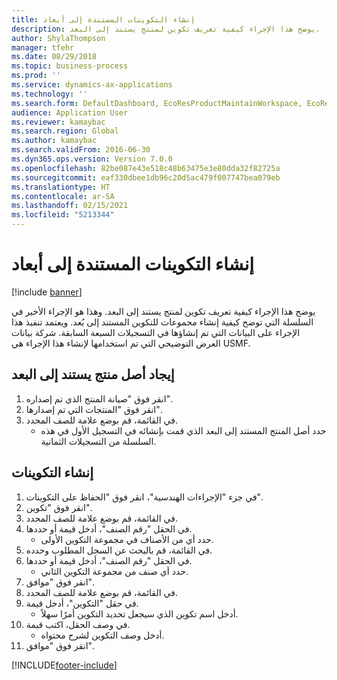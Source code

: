 ```yaml
---
title: إنشاء التكوينات المستندة إلى أبعاد
description: يوضح هذا الإجراء كيفية تعريف تكوين لمنتج يستند إلى البعد.
author: ShylaThompson
manager: tfehr
ms.date: 08/29/2018
ms.topic: business-process
ms.prod: ''
ms.service: dynamics-ax-applications
ms.technology: ''
ms.search.form: DefaultDashboard, EcoResProductMaintainWorkspace, EcoResProductOpenCasesFormPart, EcoResProductDetailsExtended, EcoResDimensionBasedConfiguration, ConfigChooseFromRoute, ConfigChooseFromGroup, ConfigChoiceApprove
audience: Application User
ms.reviewer: kamaybac
ms.search.region: Global
ms.author: kamaybac
ms.search.validFrom: 2016-06-30
ms.dyn365.ops.version: Version 7.0.0
ms.openlocfilehash: 82be087e43e518c48b63475e3e80dda32f82725a
ms.sourcegitcommit: eaf330dbee1db96c20d5ac479f007747bea079eb
ms.translationtype: HT
ms.contentlocale: ar-SA
ms.lasthandoff: 02/15/2021
ms.locfileid: "5213344"
---
```

# <a name="create-dimension-based-configurations"></a>إنشاء التكوينات المستندة إلى أبعاد

[!include [banner](../../includes/banner.md)]

يوضح هذا الإجراء كيفية تعريف تكوين لمنتج يستند إلى البعد. وهذا هو الإجراء الأخير في السلسلة التي توضح كيفية إنشاء مجموعات للتكوين المستند إلى بُعد. ويعتمد تنفيذ هذا الإجراء على البيانات التي تم إنشاؤها في التسجيلات السبعة السابقة. شركة بيانات العرض التوضيحي التي تم استخدامها لإنشاء هذا الإجراء هي USMF.


## <a name="find-the-dimension-based-product-master"></a>إيجاد أصل منتج يستند إلى البعد
1. انقر فوق "صيانة المنتج الذي تم إصداره".
2. انقر فوق "المنتجات التي تم إصدارها".
3. في القائمة، قم بوضع علامة للصف المحدد.
    * حدد أصل المنتج المستند إلى البعد الذي قمت بإنشائه في التسجيل الأول في هذه السلسلة من التسجيلات الثمانية.  

## <a name="create-configurations"></a>إنشاء التكوينات
1. في جزء "الإجراءات الهندسية"، انقر فوق "الحفاظ على التكوينات".
2. انقر فوق "تكوين".
3. في القائمة، قم بوضع علامة للصف المحدد.
4. في الحقل "رقم الصنف"، أدخل قيمة أو حددها.
    * حدد أي من الأصناف في مجموعة التكوين الأولى.  
5. في القائمة، قم بالبحث عن السجل المطلوب وحدده.
6. في الحقل "رقم الصنف"، أدخل قيمة أو حددها.
    * حدد أي صنف من مجموعة التكوين الثاني.  
7. انقر فوق "موافق".
8. في القائمة، قم بوضع علامة للصف المحدد.
9. في حقل "التكوين"، أدخل قيمة.
    * أدخل اسم تكوين الذي سيجعل تحديد التكوين أمرًا سهلاً.  
10. في وصف الحقل، اكتب قيمة.
    * أدخل وصف التكوين لشرح محتواه.  
11. انقر فوق "موافق".



[!INCLUDE[footer-include](../../../includes/footer-banner.md)]